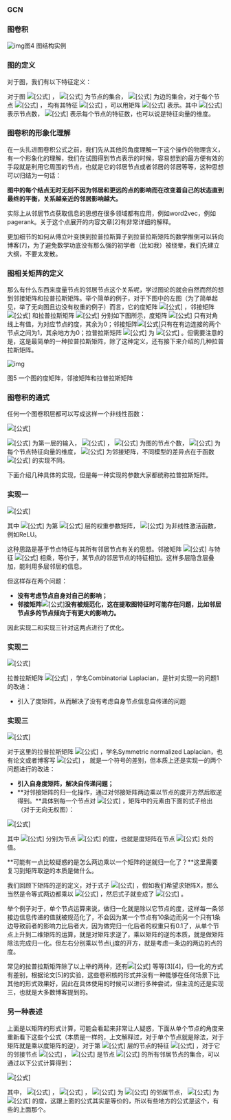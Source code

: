 ### GCN

### 图卷积

![img](https://pic4.zhimg.com/80/v2-4013be2de0ecd8695e30b02b83a5bda3_hd.jpg)图4 图结构实例

### 图的定义

对于图，我们有以下特征定义：

对于图 ![[公式]](https://www.zhihu.com/equation?tex=G%3D%28V%2CE%29) ， ![[公式]](https://www.zhihu.com/equation?tex=V) 为节点的集合， ![[公式]](https://www.zhihu.com/equation?tex=E) 为边的集合，对于每个节点 ![[公式]](https://www.zhihu.com/equation?tex=i) ， 均有其特征 ![[公式]](https://www.zhihu.com/equation?tex=x_i) ，可以用矩阵 ![[公式]](https://www.zhihu.com/equation?tex=X_%7BN%2AD%7D) 表示。其中 ![[公式]](https://www.zhihu.com/equation?tex=N) 表示节点数， ![[公式]](https://www.zhihu.com/equation?tex=D) 表示每个节点的特征数，也可以说是特征向量的维度。

### 图卷积的形象化理解

在一头扎进图卷积公式之前，我们先从其他的角度理解一下这个操作的物理含义，有一个形象化的理解，我们在试图得到节点表示的时候，容易想到的最方便有效的手段就是利用它周围的节点，也就是它的邻居节点或者邻居的邻居等等，这种思想可以归结为一句话：

**图中的每个结点无时无刻不因为邻居和更远的点的影响而在改变着自己的状态直到最终的平衡，关系越亲近的邻居影响越大。**

实际上从邻居节点获取信息的思想在很多领域都有应用，例如word2vec，例如pagerank。关于这个点展开的内容文章[2]有非常详细的解释。

更加细节的如何从傅立叶变换到拉普拉斯算子到拉普拉斯矩阵的数学推倒可以转向博客[7]，为了避免数学功底没有那么强的初学者（比如我）被绕晕，我们先建立大纲，不要太发散。

### 图相关矩阵的定义

那么有什么东西来度量节点的邻居节点这个关系呢，学过图论的就会自然而然的想到邻接矩阵和拉普拉斯矩阵。举个简单的例子，对于下图中的左图（为了简单起见，举了无向图且边没有权重的例子）而言，它的度矩阵 ![[公式]](https://www.zhihu.com/equation?tex=D) ，邻接矩阵 ![[公式]](https://www.zhihu.com/equation?tex=A) 和拉普拉斯矩阵 ![[公式]](https://www.zhihu.com/equation?tex=L) 分别如下图所示，度矩阵 ![[公式]](https://www.zhihu.com/equation?tex=D) 只有对角线上有值，为对应节点的度，其余为0；邻接矩阵![[公式]](https://www.zhihu.com/equation?tex=A)只有在有边连接的两个节点之间为1，其余地方为0；拉普拉斯矩阵 ![[公式]](https://www.zhihu.com/equation?tex=L) 为 ![[公式]](https://www.zhihu.com/equation?tex=D-A) 。但需要注意的是，这是最简单的一种拉普拉斯矩阵，除了这种定义，还有接下来介绍的几种拉普拉斯矩阵。

![img](https://pic1.zhimg.com/80/v2-bc36fb838241c8f1e34b5d913d9b459c_hd.jpg)

图5 一个图的度矩阵，邻接矩阵和拉普拉斯矩阵

### 图卷积的通式

任何一个图卷积层都可以写成这样一个非线性函数：

![[公式]](https://www.zhihu.com/equation?tex=H%5E%7Bl%2B1%7D+%3D+f%28H%5E%7Bl%7D%2CA%29)

![[公式]](https://www.zhihu.com/equation?tex=H%5E%7B0%7D%3DX) 为第一层的输入， ![[公式]](https://www.zhihu.com/equation?tex=X%5Cin+R%5E%7BN%2AD%7D) ， ![[公式]](https://www.zhihu.com/equation?tex=N) 为图的节点个数， ![[公式]](https://www.zhihu.com/equation?tex=D) 为每个节点特征向量的维度， ![[公式]](https://www.zhihu.com/equation?tex=A) 为邻接矩阵，不同模型的差异点在于函数 ![[公式]](https://www.zhihu.com/equation?tex=f) 的实现不同。

下面介绍几种具体的实现，但是每一种实现的参数大家都统称拉普拉斯矩阵。

### 实现一

![[公式]](https://www.zhihu.com/equation?tex=H%5E%7Bl%2B1%7D+%3D+%5Csigma+%28AH%5E%7Bl%7DW%5E%7Bl%7D%29)

其中 ![[公式]](https://www.zhihu.com/equation?tex=W%5E%7Bl%7D) 为第 ![[公式]](https://www.zhihu.com/equation?tex=l) 层的权重参数矩阵， ![[公式]](https://www.zhihu.com/equation?tex=%5Csigma%28%5Ccdot%29) 为非线性激活函数，例如ReLU。

这种思路是基于节点特征与其所有邻居节点有关的思想。邻接矩阵 ![[公式]](https://www.zhihu.com/equation?tex=A) 与特征 ![[公式]](https://www.zhihu.com/equation?tex=H) 相乘，等价于，某节点的邻居节点的特征相加。这样多层隐含层叠加，能利用多层邻居的信息。

但这样存在两个问题：

- **没有考虑节点自身对自己的影响；**
- **邻接矩阵**![[公式]](https://www.zhihu.com/equation?tex=A)**没有被规范化，这在提取图特征时可能存在问题，比如邻居节点多的节点倾向于有更大的影响力。**

因此实现二和实现三针对这两点进行了优化。

### 实现二

![[公式]](https://www.zhihu.com/equation?tex=H%5E%7Bl%2B1%7D+%3D+%5Csigma+%28LH%5E%7Bl%7DW%5E%7Bl%7D%29)

拉普拉斯矩阵 ![[公式]](https://www.zhihu.com/equation?tex=L%3DD-A) ，学名Combinatorial Laplacian，是针对实现一的问题1的改进：

- 引入了度矩阵，从而解决了没有考虑自身节点信息自传递的问题

### 实现三

![[公式]](https://www.zhihu.com/equation?tex=H%5E%7Bl%2B1%7D+%3D+%5Csigma+%28D%5E+%7B-%5Cfrac%7B1%7D%7B2%7D%7D%5Chat%7BA%7DD%5E+%7B-%5Cfrac%7B1%7D%7B2%7D%7DH%5E%7Bl%7DW%5E%7Bl%7D%29)

对于这里的拉普拉斯矩阵 ![[公式]](https://www.zhihu.com/equation?tex=L%5E%7Bsym%7D%3DD%5E+%7B-%5Cfrac%7B1%7D%7B2%7D%7D%5Chat%7BA%7DD%5E+%7B-%5Cfrac%7B1%7D%7B2%7D%7D%3DD%5E+%7B-%5Cfrac%7B1%7D%7B2%7D%7D%28D-A%29D%5E+%7B-%5Cfrac%7B1%7D%7B2%7D%7D%3DI_n-D%5E+%7B-%5Cfrac%7B1%7D%7B2%7D%7DAD%5E+%7B-%5Cfrac%7B1%7D%7B2%7D%7D) ，学名Symmetric normalized Laplacian，也有论文或者博客写 ![[公式]](https://www.zhihu.com/equation?tex=L%3DI_n%2BD%5E+%7B-%5Cfrac%7B1%7D%7B2%7D%7DAD%5E+%7B-%5Cfrac%7B1%7D%7B2%7D%7D) ， 就是一个符号的差别，但本质上还是实现一的两个问题进行的改进：

- **引入自身度矩阵，解决自传递问题；**
- **对邻接矩阵的归一化操作，通过对邻接矩阵两边乘以节点的度开方然后取逆得到。**具体到每一个节点对 ![[公式]](https://www.zhihu.com/equation?tex=i%EF%BC%8Cj) ，矩阵中的元素由下面的式子给出（对于无向无权图）：

![[公式]](https://www.zhihu.com/equation?tex=L_%7Bi%2C+j%7D%5E%7B%5Cmathrm%7Bsym%7D%7D%3A%3D%5Cleft%5C%7B%5Cbegin%7Barray%7D%7Bll%7D%7B1%7D+%26+%7B%5Ctext+%7B+if+%7D+i%3Dj+%5Ctext+%7B+and+%7D+%5Coperatorname%7Bdeg%7D%5Cleft%28v_%7Bi%7D%5Cright%29+%5Cneq+0%7D+%5C%5C+%7B-%5Cfrac%7B1%7D%7B%5Csqrt%7B%5Coperatorname%7Bdeg%7D%5Cleft%28v_%7Bi%7D%5Cright%29+%5Coperatorname%7Bdeg%7D%5Cleft%28v_%7Bj%7D%5Cright%29%7D%7D%7D+%26+%7B%5Ctext+%7B+if+%7D+i+%5Cneq+j+%5Ctext+%7B+and+%7D+v_%7Bi%7D+%5Ctext+%7B+is+adjacent+to+%7D+v_%7Bj%7D%7D+%5C%5C+%7B0%7D+%26+%7B%5Ctext+%7B+otherwise.+%7D%7D%5Cend%7Barray%7D%5Cright.)

其中 ![[公式]](https://www.zhihu.com/equation?tex=deg%28v_i%29%2Cdeg%28v_j%29) 分别为节点 ![[公式]](https://www.zhihu.com/equation?tex=i%2Cj) 的度，也就是度矩阵在节点 ![[公式]](https://www.zhihu.com/equation?tex=i%2Cj) 处的值。

**可能有一点比较疑惑的是怎么两边乘以一个矩阵的逆就归一化了？**这里需要复习到矩阵取逆的本质是做什么。

我们回顾下矩阵的逆的定义，对于式子 ![[公式]](https://www.zhihu.com/equation?tex=A%2AX%3DB) ，假如我们希望求矩阵X，那么当然是令等式两边都乘以 ![[公式]](https://www.zhihu.com/equation?tex=A%5E%7B-1%7D) ，然后式子就变成了 ![[公式]](https://www.zhihu.com/equation?tex=X%3DA%5E%7B-1%7D%2AA%2AX%3DA%5E%7B-1%7DB) 。

举个例子对于，单个节点运算来说，做归一化就是除以它节点的度，这样每一条邻接边信息传递的值就被规范化了，不会因为某一个节点有10条边而另一个只有1条边导致前者的影响力比后者大，因为做完归一化后者的权重只有0.1了，从单个节点上升到二维矩阵的运算，就是对矩阵求逆了，乘以矩阵的逆的本质，就是做矩阵除法完成归一化。但左右分别乘以节点i,j度的开方，就是考虑一条边的两边的点的度。

常见的拉普拉斯矩阵除了以上举的两种，还有![[公式]](https://www.zhihu.com/equation?tex=L%5E%7Brw%7D%3DD%5E+%7B-1%7D%5Chat%7BA%7D%3DD%5E+%7B-1%7D%28D-A%29%3DI_n-D%5E%7B-1%7DA) 等等[3][4]，归一化的方式有差别，根据论文[5]的实验，这些卷积核的形式并没有一种能够在任何场景下比其他的形式效果好，因此在具体使用的时候可以进行多种尝试，但主流的还是实现三，也就是大多数博客提到的。

### 另一种表述

上面是以矩阵的形式计算，可能会看起来非常让人疑惑，下面从单个节点的角度来重新看下这些个公式（本质是一样的，上文解释过，对于单个节点就是除法，对于矩阵就是乘以度矩阵的逆），对于第 ![[公式]](https://www.zhihu.com/equation?tex=l%2B1) 层的节点的特征 ![[公式]](https://www.zhihu.com/equation?tex=h%5E%7Bl%2B1%7D_i) ，对于它的邻接节点 ![[公式]](https://www.zhihu.com/equation?tex=j%5Cin%7BN%7D) ， ![[公式]](https://www.zhihu.com/equation?tex=N) 是节点 ![[公式]](https://www.zhihu.com/equation?tex=i) 的所有邻居节点的集合，可以通过以下公式计算得到：

![[公式]](https://www.zhihu.com/equation?tex=h%5E%7Bl%2B1%7D_%7Bv_i%7D%3D%5Csigma%28%5Csum_j%7B%5Cfrac%7B1%7D%7Bc_%7Bij%7D%7Dh%5El_%7Bv_j%7DW%5E%7Bl%7D%7D%29)

其中， ![[公式]](https://www.zhihu.com/equation?tex=c_%7Bi%2Cj%7D%3D%5Csqrt%7Bd_id_j%7D) ， ![[公式]](https://www.zhihu.com/equation?tex=j%5Cin+N%7Bi%7D) ， ![[公式]](https://www.zhihu.com/equation?tex=N%7Bi%7D) 为 ![[公式]](https://www.zhihu.com/equation?tex=i) 的邻居节点， ![[公式]](https://www.zhihu.com/equation?tex=d_i%2Cd_j) 为 ![[公式]](https://www.zhihu.com/equation?tex=i%2Cj) 的度，这跟上面的公式其实是等价的，所以有些地方的公式是这个，有些的上面那个。